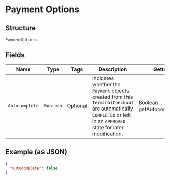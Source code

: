 
# Payment Options

## Structure

`PaymentOptions`

## Fields

| Name | Type | Tags | Description | Getter |
|  --- | --- | --- | --- | --- |
| `Autocomplete` | `Boolean` | Optional | Indicates whether the `Payment` objects created from this `TerminalCheckout` are automatically<br>`COMPLETED` or left in an `APPROVED` state for later modification. | Boolean getAutocomplete() |

## Example (as JSON)

```json
{
  "autocomplete": false
}
```

